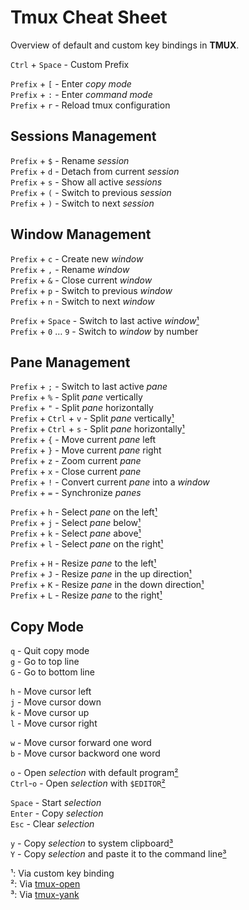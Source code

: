 # Tmux Cheat Sheet
Overview of default and custom key bindings in **TMUX**.

`Ctrl` + `Space` - Custom Prefix  

`Prefix` + `[` - Enter *copy mode*  
`Prefix` + `:` - Enter *command mode*  
`Prefix` + `r` - Reload tmux configuration  

## Sessions Management

`Prefix` + `$` - Rename *session*  
`Prefix` + `d` - Detach from current *session*  
`Prefix` + `s` - Show all active *sessions*  
`Prefix` + `(` - Switch to previous *session*  
`Prefix` + `)` - Switch to next *session*

## Window Management

`Prefix` + `c` - Create new *window*  
`Prefix` + `,` - Rename *window*  
`Prefix` + `&` - Close current *window*  
`Prefix` + `p` - Switch to previous *window*  
`Prefix` + `n` - Switch to next *window*  

`Prefix` + `Space` - Switch to last active *window*[¹](#custom)  
`Prefix` + `0` … `9` - Switch to *window* by number  

## Pane Management

`Prefix` + `;` - Switch to last active *pane*  
`Prefix` + `%` - Split *pane* vertically  
`Prefix` + `"` - Split *pane* horizontally  
`Prefix` + `Ctrl` + `v` - Split *pane* vertically[¹](#custom)  
`Prefix` + `Ctrl` + `s` - Split *pane* horizontally[¹](#custom)  
`Prefix` + `{` - Move current *pane* left  
`Prefix` + `}` - Move current *pane* right  
`Prefix` + `z` - Zoom current *pane*  
`Prefix` + `x` - Close current *pane*  
`Prefix` + `!` - Convert current *pane* into a *window*  
`Prefix` + `=` - Synchronize *panes*  

`Prefix` + `h` - Select *pane* on the left[¹](#custom)  
`Prefix` + `j` - Select *pane* below[¹](#custom)  
`Prefix` + `k` - Select *pane* above[¹](#custom)  
`Prefix` + `l` - Select *pane* on the right[¹](#custom)  

`Prefix` + `H` - Resize *pane* to the left[¹](#custom)  
`Prefix` + `J` - Resize *pane* in the up direction[¹](#custom)  
`Prefix` + `K` - Resize *pane* in the down direction[¹](#custom)  
`Prefix` + `L` - Resize *pane* to the right[¹](#custom)  

## Copy Mode

`q` - Quit copy mode  
`g` - Go to top line  
`G` - Go to bottom line  

`h` - Move cursor left  
`j` - Move cursor down  
`k` - Move cursor up  
`l` - Move cursor right  

`w` - Move cursor forward one word  
`b` - Move cursor backword one word  

`o` - Open *selection* with default program[²](#open)  
`Ctrl`-`o` - Open *selection* with `$EDITOR`[²](#open)  

`Space` - Start *selection*  
`Enter` - Copy *selection*  
`Esc` - Clear *selection*  

`y` - Copy *selection* to system clipboard[³](#yank)  
`Y` - Copy *selection* and paste it to the command line[³](#yank)  


<a name="custom">¹</a>: Via custom key binding  
<a name="open">²</a>: Via [tmux-open](https://github.com/tmux-plugins/tmux-open)  
<a name="yank">³</a>: Via [tmux-yank](https://github.com/tmux-plugins/tmux-yank)  
